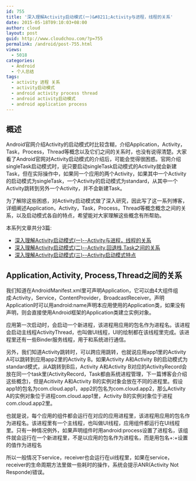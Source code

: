 ```yaml
---
id: 755
title: '深入理解Activity启动模式(一)&#8211;Activity与进程，线程的关系'
date: 2015-05-18T09:10:03+08:00
author: cloud
layout: post
guid: http://www.cloudchou.com/?p=755
permalink: /android/post-755.html
views:
  - 5018
categories:
  - Android
  - 个人总结
tags:
  - activity 进程 关系
  - activity启动模式
  - android activity process thread
  - android activity启动模式
  - android application process
---
```

<h2>概述</h2>
<p>Android官网介绍Activity的启动模式时比较含糊，介绍Application，Activity，Task，Process，Thread等概念以及它们之间的关系时，也没有说得清楚。大家看了Android官网对Activity启动模式的介绍后，可能会觉得很困惑。官网介绍singleTask启动模式时，说只要启动singleTask启动模式的Activity就会新建Task，但在实际操作中，如果同一个应用的两个Activity，如果其中一个Activity的启动模式为singleTask，一个Activity的启动模式为standard，从其中一个Activity跳转到另外一个Activity，并不会新建Task。</p>
<p>为了解除这些困惑，对Activity启动模式做了深入研究，因此写了这一系列博客，详细阐述Application，Activity，Task，Process，Thread等概念概念之间的关系，以及启动模式各自的特点，希望能对大家理解这些概念有所帮助。</p> 
<p>本系列文章共分3篇:</p>
<ul>
<li><a href="http://www.cloudchou.com/android/post-755.html" target="_blank">深入理解Activity启动模式(一)--Activity与进程，线程的关系</a></li>
<li><a href="http://www.cloudchou.com/android/post-760.html" target="_blank">深入理解Activity启动模式(二)--Activity,回退栈,Task之间的关系</a></li>
<li><a href="http://www.cloudchou.com/android/post-768.html" target="_blank">深入理解Activity启动模式(三)--Activity启动模式特点</a></li>
</ul>
<h2>Application,Activity, Process,Thread之间的关系</h2>
<p></p>
<p>我们知道在AndroidManifest.xml里可声明Application，它可以由4大组件组成:Activity，Service，ContentProvider，BroadcastReceiver。声明Application时可以用android:name声明本应用使用的Application类，如果没有声明，则会直接使用Android框架的Application类建立实例对象。</p>
<p>应用第一次启动时，会启动一个新进程，该进程用应用的包名作为进程名。该进程会启动主线程ActivityThread，也叫做UI线程，UI的绘制都在该线程里完成。该进程里还有一些Binder服务线程，用于和系统进行通信。</p>
<p>另外，我们知道Activity跳转时，可以跨应用跳转，也就说应用app1里的Activity A可以跳转到应用app2里的Activity B。如果Activity A和Activity B的启动模式为standard模式，从A跳转到B后，Activity A和Activity B对应的ActivityRecord会放在同一个task里(ActivityRecord，Task都由系统进程管理，下一篇博客会介绍这些概念)，但是Acitivity A和Activity B的实例对象会放在不同的进程里。假设app1的包名为com.cloud.app1，app2的包名为com.cloud.app2，那么Activity A的实例对象位于进程com.cloud.app1里，Activity B的实例对象位于进程com.cloud.app2里。</p>
<p>也就是说，每个应用的组件都会运行在对应的应用进程里，该进程用应用的包名作为进程名。该进程里有一个主线程，也叫做UI线程，应用组件都运行在UI线程里。只有一种情况例外，如果声明组件时用android:process设置了进程名，该组件就会运行在一个新进程里，不是以应用的包名作为进程名，而是用包名+:+设置的值作为进程名</p>
<p>所以一般情况下service，receiver也会运行在ui线程里，如果在service，receiver的生命周期方法里做一些耗时的操作，系统会提示ANR(Activity Not Responde)错误。</p>




